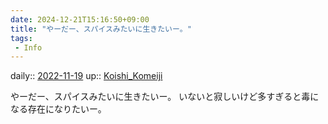 ```yaml
---
date: 2024-12-21T15:16:50+09:00
title: "やーだー、スパイスみたいに生きたいー。"
tags:
 - Info
---
```


daily:: [2022-11-19](/Daily_Note/2022-11-19.md)
up:: [Koishi_Komeiji](../Bar/Novel/Touhou_Project/Koishi_Komeiji.md)

やーだー、スパイスみたいに生きたいー。
いないと寂しいけど多すぎると毒になる存在になりたいー。